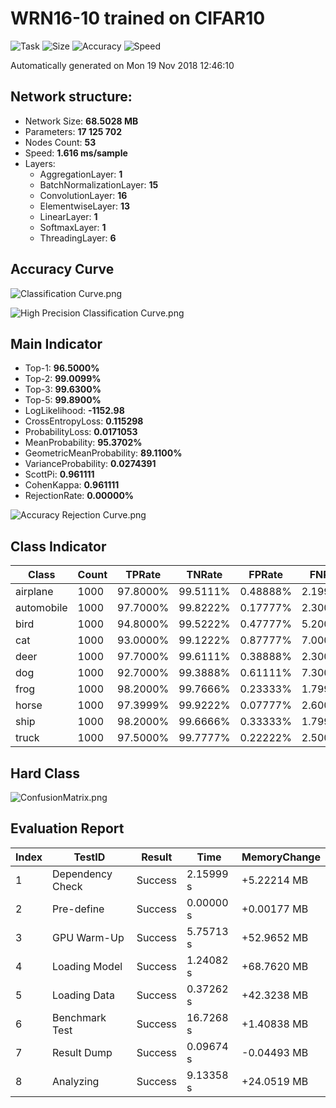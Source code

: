 # WRN16-10 trained on CIFAR10
![Task](https://img.shields.io/badge/Task-Classifation-Orange.svg)
![Size](https://img.shields.io/badge/Size-68.502%20MB-blue.svg)
![Accuracy](https://img.shields.io/badge/Accuracy-96.500%25-brightgreen.svg)
![Speed](https://img.shields.io/badge/Speed-1.616%20ms-ff69b4.svg)

Automatically generated on Mon 19 Nov 2018 12:46:10

## Network structure:
- Network Size: **68.5028 MB**
- Parameters: **17 125 702**
- Nodes Count: **53**
- Speed: **1.616 ms/sample**
- Layers:
  - AggregationLayer: **1**
  - BatchNormalizationLayer: **15**
  - ConvolutionLayer: **16**
  - ElementwiseLayer: **13**
  - LinearLayer: **1**
  - SoftmaxLayer: **1**
  - ThreadingLayer: **6**


## Accuracy Curve
![Classification Curve.png](https://i.loli.net/2018/11/19/5bf2402dc95e8.png)

![High Precision Classification Curve.png](https://i.loli.net/2018/11/19/5bf2402decafc.png)

## Main Indicator
  - Top-1: **96.5000%**
  - Top-2: **99.0099%**
  - Top-3: **99.6300%**
  - Top-5: **99.8900%**
  - LogLikelihood: **-1152.98**
  - CrossEntropyLoss: **0.115298**
  - ProbabilityLoss: **0.0171053**
  - MeanProbability: **95.3702%**
  - GeometricMeanProbability: **89.1100%**
  - VarianceProbability: **0.0274391**
  - ScottPi: **0.961111**
  - CohenKappa: **0.961111**
  - RejectionRate: **0.00000%**

![Accuracy Rejection Curve.png](https://i.loli.net/2018/11/19/5bf2402e13374.png)

## Class Indicator
| Class | Count | TPRate | TNRate | FPRate | FNRate | F1Score |
|-------|-------|--------|--------|--------|--------|---------|
| airplane | 1000 | 97.8000% | 99.5111% | 0.48888% | 2.19999% | 0.96735 |
| automobile | 1000 | 97.7000% | 99.8222% | 0.17777% | 2.30000% | 0.98043 |
| bird | 1000 | 94.8000% | 99.5222% | 0.47777% | 5.20000% | 0.95228 |
| cat | 1000 | 93.0000% | 99.1222% | 0.87777% | 7.00000% | 0.92583 |
| deer | 1000 | 97.7000% | 99.6111% | 0.38888% | 2.30000% | 0.97117 |
| dog | 1000 | 92.7000% | 99.3888% | 0.61111% | 7.30000% | 0.93541 |
| frog | 1000 | 98.2000% | 99.7666% | 0.23333% | 1.79999% | 0.98052 |
| horse | 1000 | 97.3999% | 99.9222% | 0.07777% | 2.60000% | 0.98334 |
| ship | 1000 | 98.2000% | 99.6666% | 0.33333% | 1.79999% | 0.97614 |
| truck | 1000 | 97.5000% | 99.7777% | 0.22222% | 2.50000% | 0.97744 |

## Hard Class
![ConfusionMatrix.png](https://i.loli.net/2018/11/19/5bf2402e14fdc.png)

## Evaluation Report
| Index | TestID | Result | Time | MemoryChange |
|-------|--------|--------|------|--------------|
| 1 | Dependency Check | Success | 2.15999 s | +5.22214 MB |
| 2 | Pre-define | Success | 0.00000 s | +0.00177 MB |
| 3 | GPU Warm-Up | Success | 5.75713 s | +52.9652 MB |
| 4 | Loading Model | Success | 1.24082 s | +68.7620 MB |
| 5 | Loading Data | Success | 0.37262 s | +42.3238 MB |
| 6 | Benchmark Test | Success | 16.7268 s | +1.40838 MB |
| 7 | Result Dump | Success | 0.09674 s | -0.04493 MB |
| 8 | Analyzing | Success | 9.13358 s | +24.0519 MB |
